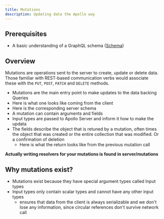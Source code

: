 ```yaml
---
title: Mutations
description: Updating data the Apollo way
---
```


## Prerequisites

* A basic understanding of a GraphQL schema ([Schema]())

## Overview

Mutations are operations sent to the server to create, update or delete data.  Those familiar with REST-based communication verbs would associate these with the `PUT`, `POST`, `PATCH` and `DELETE` methods.

* Mutations are the main entry point to make updates to the data backing Queries
* Here is what one looks like coming from the client
* Here is the corresponding server schema
* A mutation can contain arguments and fields
* Input types are passed to Apollo Server and inform it how to make the updata
* The fields describe the object that is retuned by a mutation, often times the object that was created or the entire collection that was modified. Or a confirmation of deletion
  * Here is what the return looks like from the previous mutation call

**Actually writing resolvers for your mutations is found in server/mutations**

## Why mutations exist?

* Mutations exist because they have special argument types called Input types
* Input types only contain scalar types and cannot have any other input types
  * ensures that data from the client is always serializable and we don't lose any information, since circular references don't survive network call